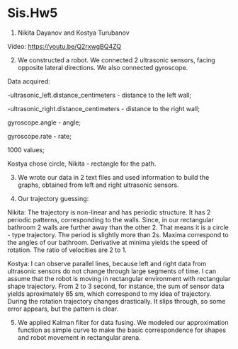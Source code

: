 # Sis.Hw5

1. Nikita Dayanov and Kostya Turubanov

Video:
https://youtu.be/Q2rxwgBQ4ZQ

2. We constructed a robot. 
We connected 2 ultrasonic sensors, facing opposite lateral directions. We also connected gyroscope.

Data acquired:

-ultrasonic_left.distance_centimeters - distance to the left wall;

-ultrasonic_right.distance_centimeters - distance to the right wall;

gyroscope.angle - angle;

gyroscope.rate - rate;

1000 values;

Kostya chose circle, Nikita - rectangle for the path.

3. We wrote our data in 2 text files and used information to build the graphs, obtained from left and right ultrasonic sensors.

4. Our trajectory guessing: 

Nikita: The trajectory is non-linear and has periodic structure. It has 2 periodic patterns, corresponding to the walls. Since, in our rectangular bathroom 2 walls are further away than the other 2. That means it is a circle - type trajectory. The period is slightly more than 2s. Maxima correspond to the angles of our bathroom. Derivative at minima yields the speed of rotation. The ratio of velocities are 2 to 1.

Kostya: I can observe parallel lines, because left and right data from ultrasonic sensors do not change through large segments of time. I can assume that the robot is moving in rectangular environment with rectangular shape trajectory. From 2 to 3 second, for instance, the sum of sensor data yields aproximately 65 sm, which correspond to my idea of trajectory. During the rotation trajectory changes drastically. It slips through, so some error appears, but the pattern is clear.

5. We applied Kalman filter for data fusing. We modeled our approximation function as simple curve to make the basic correspondence for shapes and robot movement in rectangular arena. 
